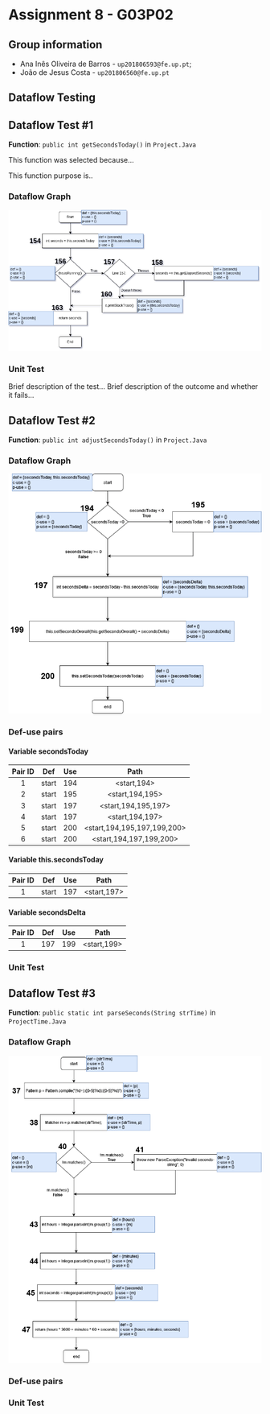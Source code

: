 # Assignment 8 - G03P02

## Group information

- Ana Inês Oliveira de Barros - `up201806593@fe.up.pt`;
- João de Jesus Costa - `up201806560@fe.up.pt`

## Dataflow Testing


## Dataflow Test #1

**Function**: `public int getSecondsToday()` in `Project.Java`

This function was selected because...

This function purpose is..

### Dataflow Graph

![dataflow_graph_1](dataflow_graphs/dataflow_graph_1.png)

### Unit Test

Brief description of the test...
Brief description of the outcome and whether it fails...

## Dataflow Test #2

**Function**: `public int adjustSecondsToday()` in `Project.Java`

### Dataflow Graph

![dataflow_graph_2](dataflow_graphs/dataflow_graph_2.png)

### Def-use pairs

#### Variable secondsToday

| **Pair ID** | **Def** | **Use** |           **Path**          |
|:-----------:|:-------:|:-------:|:---------------------------:|
|      1      |  start  |   194   |         <start,194>         |
|      2      |  start  |   195   |       <start,194,195>       |
|      3      |  start  |   197   |     <start,194,195,197>     |
|      4      |  start  |   197   |       <start,194,197>       |
|      5      |  start  |   200   | <start,194,195,197,199,200> |
|      6      |  start  |   200   |   <start,194,197,199,200>   |

#### Variable this.secondsToday

| **Pair ID** | **Def** | **Use** |   **Path**  |
|:-----------:|:-------:|:-------:|:-----------:|
|      1      |  start  |   197   | <start,197> |

#### Variable secondsDelta

| **Pair ID** | **Def** | **Use** |   **Path**  |
|:-----------:|:-------:|:-------:|:-----------:|
|      1      |   197   |   199   | <start,199> |

### Unit Test

## Dataflow Test #3

**Function**: `public static int parseSeconds(String strTime)` in `ProjectTime.Java`

### Dataflow Graph

![dataflow_graph_3](dataflow_graphs/dataflow_graph_3.png)

### Def-use pairs

### Unit Test